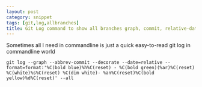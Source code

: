 ```yaml
---
layout: post
category: snippet
tags: [git,log,allbranches]
title: Git Log command to show all branches graph, commit, relative-date, committers, pointers
---
```


Sometimes all I need in commandline is just a quick easy-to-read git log in commandline world

`git log --graph --abbrev-commit --decorate --date=relative --format=format:'%C(bold blue)%h%C(reset) - %C(bold green)(%ar)%C(reset) %C(white)%s%C(reset) %C(dim white)- %an%C(reset)%C(bold yellow)%d%C(reset)' --all`
